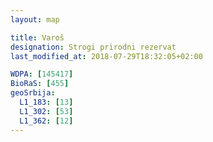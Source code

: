 ```yaml
---
layout: map

title: Varoš
designation: Strogi prirodni rezervat
last_modified_at: 2018-07-29T18:32:05+02:00

WDPA: [145417]
BioRaS: [455]
geoSrbija:
  L1_183: [13]
  L1_302: [53]
  L1_362: [12]
---
```

